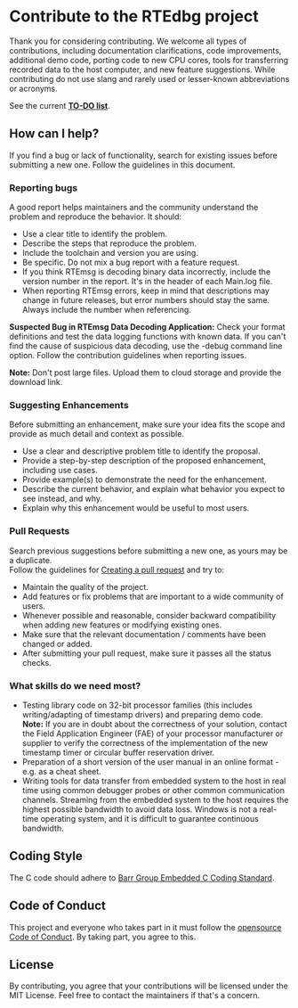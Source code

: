 # Contribute to the RTEdbg project

Thank you for considering contributing. We welcome all types of contributions, including documentation clarifications, code improvements, additional demo code, porting code to new CPU cores, tools for transferring recorded data to the host computer, and new feature suggestions. While contributing do not use slang and rarely used or lesser-known abbreviations or acronyms.

See the current **[TO-DO  list](https://github.com/RTEdbg/RTEdbg/blob/master/docs/TODO.md)**.

## How can I help?
If you find a bug or lack of functionality, search for existing issues before submitting a new one. Follow the guidelines in this document.

### Reporting bugs

A good report helps maintainers and the community understand the problem and reproduce the behavior. It should:
- Use a clear title to identify the problem.
- Describe the steps that reproduce the problem.
- Include the toolchain and version you are using.
- Be specific. Do not mix a bug report with a feature request.
- If you think RTEmsg is decoding binary data incorrectly, include the version number in the report. It's in the header of each Main.log file.
- When reporting RTEmsg errors, keep in mind that descriptions may change in future releases, but error numbers should stay the same. Always include the number when referencing.

**Suspected Bug in RTEmsg Data Decoding Application:** 
Check your format definitions and test the data logging functions with known data. If you can't find the cause of suspicious data decoding, use the -debug command line option. Follow the contribution guidelines when reporting issues.

**Note:** Don't post large files. Upload them to cloud storage and provide the download link.

### Suggesting Enhancements

Before submitting an enhancement, make sure your idea fits the scope and provide as much detail and context as possible. 
- Use a clear and descriptive problem title to identify the proposal.
- Provide a step-by-step description of the proposed enhancement, including use cases.
- Provide example(s) to demonstrate the need for the enhancement.
- Describe the current behavior, and explain what behavior you expect to see instead, and why.
- Explain why this enhancement would be useful to most users.

### Pull Requests

Search previous suggestions before submitting a new one, as yours may be a duplicate. <br>
Follow the guidelines for [Creating a pull request](https://docs.github.com/en/pull-requests/collaborating-with-pull-requests/proposing-changes-to-your-work-with-pull-requests/creating-a-pull-request) and try to:
- Maintain the quality of the project.
- Add features or fix problems that are important to a wide community of users.
- Whenever possible and reasonable, consider backward compatibility when adding new features or modifying existing ones.
- Make sure that the relevant documentation / comments have been changed or added.
- After submitting your pull request, make sure it passes all the status checks.

### What skills do we need most?
* Testing library code on 32-bit processor families (this includes writing/adapting of timestamp drivers) and preparing demo code. <br> **Note:** If you are in doubt about the correctness of your solution, contact the Field Application Engineer (FAE) of your processor manufacturer or supplier to verify the correctness of the implementation of the new timestamp timer or circular buffer reservation driver.
* Preparation of a short version of the user manual in an online format - e.g. as a cheat sheet.
* Writing tools for data transfer from embedded system to the host in real time using common debugger probes or other common communication channels. Streaming from the embedded system to the host requires the highest possible bandwidth to avoid data loss. Windows is not a real-time operating system, and it is difficult to guarantee continuous bandwidth.

## Coding Style

The C code should adhere to [Barr Group Embedded C Coding Standard](https://barrgroup.com/embedded-systems/books/embedded-c-coding-standard).

## Code of Conduct

This project and everyone who takes part in it must follow the [opensource Code of Conduct](https://opensource.com/code-of-conduct). By taking part, you agree to this.

## License

By contributing, you agree that your contributions will be licensed under the MIT License. Feel free to contact the maintainers if that's a concern.